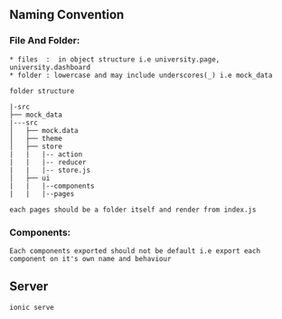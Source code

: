 ##  Naming Convention

### File And Folder:
    * files  :  in object structure i.e university.page, university.dashboard
    * folder : lowercase and may include underscores(_) i.e mock_data


`folder structure`

    |-src
    ├── mock_data
    |---src
    │   ├── mock.data           
    │   ├── theme                  
    │   ├── store 
    |   |   |-- action
    |   |   |-- reducer
    |   |   |-- store.js          
    │   ├── ui              
    |   |   |--components 
    |   |   |--pages              

    each pages should be a folder itself and render from index.js

### Components:
    Each components exported should not be default i.e export each component on it's own name and behaviour

## Server
    ionic serve
